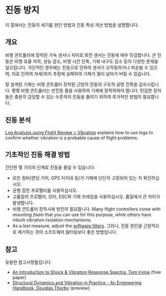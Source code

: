 # 진동 방지

이 절에서는 진동의 세기를 판단 방법과 진동 특성 개선 방법을 설명합니다.

## 개요

비행 콘트롤러에 장착된 가속 센서나 자이로 회전 센서는 진동에 매우 민감합니다.
큰 진동은 비행 효율 저하, 성능 감소, 비행 시간 단축, 기체 내구도 감소 등의 다양한 문제을 일으킵니다. 극단적인 경우에는 진동으로 인하여 센서가 오작동하거나 파손될 수 있으며, 이로 인하여 자세/위치 추정에 실패하여 기체가 멀리 날아가 버릴 수 있습니다.

잘 설계된 기체는 비행 콘트롤러 장착된 근방의 진동의 구조적 공명 진폭을 감쇠시킵니다.
몇몇 비행 콘트롤러는 반진동 폼을 사용하여 기체에 장착하여야 합니다. 민감한 장치들은 충분히 감당할 수 있는 수준까지 진동을 줄이기 위하여 추가적인 방법이 필요합니다.

## 진동 분석

[Log Analysis using Flight Review > Vibration](../log/flight_review.md#vibration) explains how to use logs to confirm whether vibration is a probable cause of flight problems.

## 기초적인 진동 해결 방법

간단한 몇 가지의 단계로 진동을 줄일 수 있습니다:

- 모든 장비(랜딩 기어, GPS 지지대 등)가 기체에 단단히 고정되어 있는 지 확인하십시오.
- 균형 잡힌 프로펠러를 사용하십시오.
- 고품질의 프로펠러, 모터, ESC와 기체 프레임을 사용하십시오.
  품질에서 큰 차이가 발생합니다.
- 비행 콘트롤러 장착시에 방진이 필요합니다.
  Many flight controllers come with _mounting foam_ that you can use for this purpose, while others have inbuilt vibration-isolation mechanisms.
- As a _last_ measure, adjust the [software filters](../config_mc/filter_tuning.md).
  그러나, 진동 원인을 근원적으로 제거하는 것이 소프트웨어 필터링보다 좋은 방법입니다.

## 참고

유용한 참고사항들입니다.

- [An Introduction to Shock & Vibration Response Spectra, Tom Irvine](http://www.vibrationdata.com/tutorials2/srs_intr.pdf) (free paper)
- [Structural Dynamics and Vibration in Practice - An Engineering Handbook, Douglas Thorby](https://books.google.ch/books?id=PwzDuWDc8AgC&printsec=frontcover) (preview).
